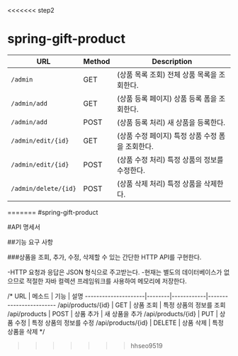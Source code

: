 <<<<<<< step2
# spring-gift-product

| URL                  | Method | Description                   |
|----------------------|--------|-------------------------------|
| `/admin`             | GET    | (상품 목록 조회) 전체 상품 목록을 조회한다.    |
| `/admin/add`         | GET    | (상품 등록 페이지) 상품 등록 폼을 조회한다.    |
| `/admin/add`         | POST   | (상품 등록 처리) 새 상품을 등록한다.        |
| `/admin/edit/{id}`   | GET    | (상품 수정 페이지) 특정 상품 수정 폼을 조회한다. |
| `/admin/edit/{id}`   | POST   | (상품 수정 처리) 특정 상품의 정보를 수정한다.   |
| `/admin/delete/{id}` | POST   | (상품 삭제 처리) 특정 상품을 삭제한다.       |
=======
#spring-gift-product


#API 명세서

##기능 요구 사항

###상품을 조회, 추가, 수정, 삭제할 수 있는 간단한 HTTP API를 구현한다.

-HTTP 요청과 응답은 JSON 형식으로 주고받는다.
-현재는 별도의 데이터베이스가 없으므로 적절한 자바 컬렉션 프레임워크를 사용하여  메모리에 저장한다.

/*
URL                  | 메소드 | 기능       | 설명
---------------------|--------|------------|------------------------
/api/products/{id}   | GET    | 상품 조회   | 특정 상품의 정보를 조회
/api/products        | POST   | 상품 추가   | 새 상품을 추가
/api/products/{id}   | PUT    | 상품 수정   | 특정 상품의 정보를 수정
/api/products/{id}   | DELETE | 상품 삭제   | 특정 상품을 삭제
*/
>>>>>>> hhseo9519
